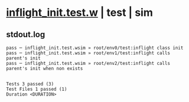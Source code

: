 # [inflight_init.test.w](../../../../../examples/tests/valid/inflight_init.test.w) | test | sim

## stdout.log
```log
pass ─ inflight_init.test.wsim » root/env0/test:inflight class init                         
pass ─ inflight_init.test.wsim » root/env1/test:inflight calls parent's init                
pass ─ inflight_init.test.wsim » root/env2/test:inflight calls parent's init when non exists
 
 
Tests 3 passed (3)
Test Files 1 passed (1)
Duration <DURATION>
```

